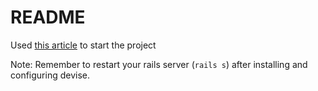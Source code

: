 # README

Used [this article](https://medium.com/@chinnatiptaemkaeo/integrate-omniauth-facebook-to-rails-5-1389d760d92a) to start the project

Note: Remember to restart your rails server (`rails s`) after installing and configuring devise.
